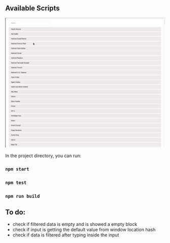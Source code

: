 ## Available Scripts
![React-App-Collaboration-Basic-Search](demo/animation-gif-peek.gif?v=4&s=200)

In the project directory, you can run:

### `npm start`

### `npm test`

### `npm run build`

## To do:

* check if filtered data is empty and is showed a empty block
* check if input is getting the default value from window location hash
* check if data is filtered after typing inside the input
